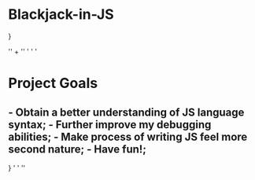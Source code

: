 # Blackjack-in-JS

}

'<!doctype html>' +
'<html>'
'	<body>'
  '		<h1>Project Goals</h1>
  <h2> 
- Obtain a better understanding of JS language syntax;
- Further improve my debugging abilities;
- Make process of writing JS feel more second nature;
- Have fun!;
  </h2>
}
'	</body>'
'</html>'
